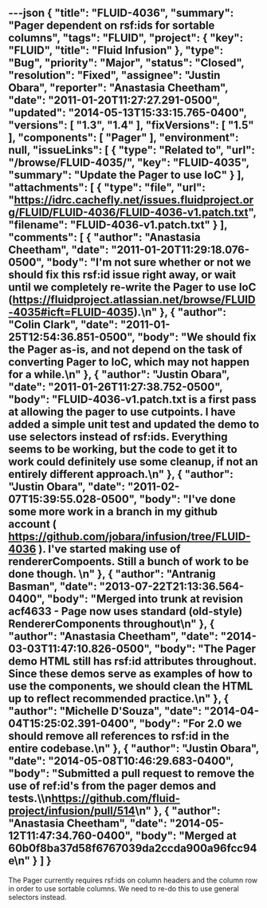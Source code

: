 ---json
{
  "title": "FLUID-4036",
  "summary": "Pager dependent on rsf:ids for sortable columns",
  "tags": "FLUID",
  "project": {
    "key": "FLUID",
    "title": "Fluid Infusion"
  },
  "type": "Bug",
  "priority": "Major",
  "status": "Closed",
  "resolution": "Fixed",
  "assignee": "Justin Obara",
  "reporter": "Anastasia Cheetham",
  "date": "2011-01-20T11:27:27.291-0500",
  "updated": "2014-05-13T15:33:15.765-0400",
  "versions": [
    "1.3",
    "1.4"
  ],
  "fixVersions": [
    "1.5"
  ],
  "components": [
    "Pager"
  ],
  "environment": null,
  "issueLinks": [
    {
      "type": "Related to",
      "url": "/browse/FLUID-4035/",
      "key": "FLUID-4035",
      "summary": "Update the Pager to use IoC"
    }
  ],
  "attachments": [
    {
      "type": "file",
      "url": "https://idrc.cachefly.net/issues.fluidproject.org/FLUID/FLUID-4036/FLUID-4036-v1.patch.txt",
      "filename": "FLUID-4036-v1.patch.txt"
    }
  ],
  "comments": [
    {
      "author": "Anastasia Cheetham",
      "date": "2011-01-20T11:29:18.076-0500",
      "body": "I'm not sure whether or not we should fix this rsf:id issue right away, or wait until we completely re-write the Pager to use IoC (<https://fluidproject.atlassian.net/browse/FLUID-4035#icft=FLUID-4035>).\n"
    },
    {
      "author": "Colin Clark",
      "date": "2011-01-25T12:54:36.851-0500",
      "body": "We should fix the Pager as-is, and not depend on the task of converting Pager to IoC, which may not happen for a while.\n"
    },
    {
      "author": "Justin Obara",
      "date": "2011-01-26T11:27:38.752-0500",
      "body": "FLUID-4036-v1.patch.txt is a first pass at allowing the pager to use cutpoints. I have added a simple unit test and updated the demo to use selectors instead of rsf:ids. Everything seems to be working, but the code to get it to work could definitely use some cleanup, if not an entirely different approach.\n"
    },
    {
      "author": "Justin Obara",
      "date": "2011-02-07T15:39:55.028-0500",
      "body": "I've done some more work in a branch in my github account ( <https://github.com/jobara/infusion/tree/FLUID-4036> ). I've started making use of rendererCompoents. Still a bunch of work to be done though.&#x20;\n"
    },
    {
      "author": "Antranig Basman",
      "date": "2013-07-22T21:13:36.564-0400",
      "body": "Merged into trunk at revision acf4633 - Page now uses standard (old-style) RendererComponents throughout\n"
    },
    {
      "author": "Anastasia Cheetham",
      "date": "2014-03-03T11:47:10.826-0500",
      "body": "The Pager demo HTML still has rsf:id attributes throughout. Since these demos serve as examples of how to use the components, we should clean the HTML up to reflect recommended practice.\n"
    },
    {
      "author": "Michelle D'Souza",
      "date": "2014-04-04T15:25:02.391-0400",
      "body": "For 2.0 we should remove all references to rsf:id in the entire codebase.\n"
    },
    {
      "author": "Justin Obara",
      "date": "2014-05-08T10:46:29.683-0400",
      "body": "Submitted a pull request to remove the use of ref:id's from the pager demos and tests.\\\n<https://github.com/fluid-project/infusion/pull/514>\n"
    },
    {
      "author": "Anastasia Cheetham",
      "date": "2014-05-12T11:47:34.760-0400",
      "body": "Merged at 60b0f8ba37d58f6767039da2ccda900a96fcc94e\n"
    }
  ]
}
---
The Pager currently requires rsf:ids on column headers and the column row in order to use sortable columns. We need to re-do this to use general selectors instead.

        